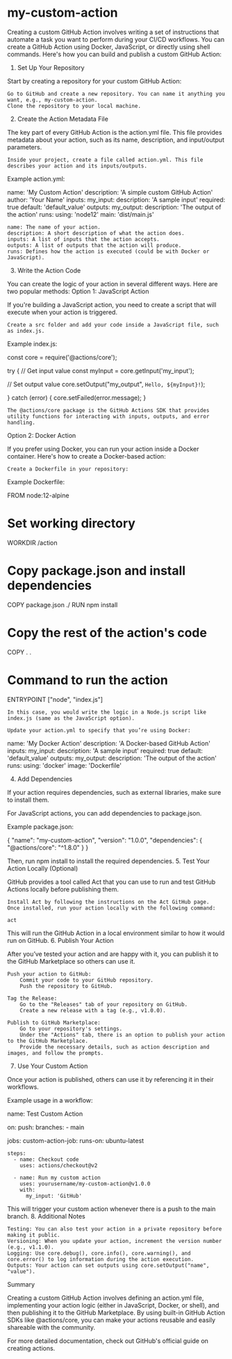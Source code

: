 # my-custom-action

Creating a custom GitHub Action involves writing a set of instructions that automate a task you want to perform during your CI/CD workflows. You can create a GitHub Action using Docker, JavaScript, or directly using shell commands. Here's how you can build and publish a custom GitHub Action:
1. Set Up Your Repository

Start by creating a repository for your custom GitHub Action:

    Go to GitHub and create a new repository. You can name it anything you want, e.g., my-custom-action.
    Clone the repository to your local machine.

2. Create the Action Metadata File

The key part of every GitHub Action is the action.yml file. This file provides metadata about your action, such as its name, description, and input/output parameters.

    Inside your project, create a file called action.yml. This file describes your action and its inputs/outputs.

Example action.yml:

name: 'My Custom Action'
description: 'A simple custom GitHub Action'
author: 'Your Name'
inputs:
  my_input:
    description: 'A sample input'
    required: true
    default: 'default_value'
outputs:
  my_output:
    description: 'The output of the action'
runs:
  using: 'node12'
  main: 'dist/main.js'

    name: The name of your action.
    description: A short description of what the action does.
    inputs: A list of inputs that the action accepts.
    outputs: A list of outputs that the action will produce.
    runs: Defines how the action is executed (could be with Docker or JavaScript).

3. Write the Action Code

You can create the logic of your action in several different ways. Here are two popular methods:
Option 1: JavaScript Action

If you're building a JavaScript action, you need to create a script that will execute when your action is triggered.

    Create a src folder and add your code inside a JavaScript file, such as index.js.

Example index.js:

const core = require('@actions/core');

try {
  // Get input value
  const myInput = core.getInput('my_input');
  
  // Set output value
  core.setOutput("my_output", `Hello, ${myInput}!`);

} catch (error) {
  core.setFailed(error.message);
}

    The @actions/core package is the GitHub Actions SDK that provides utility functions for interacting with inputs, outputs, and error handling.

Option 2: Docker Action

If you prefer using Docker, you can run your action inside a Docker container. Here's how to create a Docker-based action:

    Create a Dockerfile in your repository:

Example Dockerfile:

FROM node:12-alpine

# Set working directory
WORKDIR /action

# Copy package.json and install dependencies
COPY package.json ./
RUN npm install

# Copy the rest of the action's code
COPY . .

# Command to run the action
ENTRYPOINT ["node", "index.js"]

    In this case, you would write the logic in a Node.js script like index.js (same as the JavaScript option).

    Update your action.yml to specify that you’re using Docker:

name: 'My Docker Action'
description: 'A Docker-based GitHub Action'
inputs:
  my_input:
    description: 'A sample input'
    required: true
    default: 'default_value'
outputs:
  my_output:
    description: 'The output of the action'
runs:
  using: 'docker'
  image: 'Dockerfile'

4. Add Dependencies

If your action requires dependencies, such as external libraries, make sure to install them.

For JavaScript actions, you can add dependencies to package.json.

Example package.json:

{
  "name": "my-custom-action",
  "version": "1.0.0",
  "dependencies": {
    "@actions/core": "^1.8.0"
  }
}

Then, run npm install to install the required dependencies.
5. Test Your Action Locally (Optional)

GitHub provides a tool called Act that you can use to run and test GitHub Actions locally before publishing them.

    Install Act by following the instructions on the Act GitHub page.
    Once installed, run your action locally with the following command:

    act

This will run the GitHub Action in a local environment similar to how it would run on GitHub.
6. Publish Your Action

After you’ve tested your action and are happy with it, you can publish it to the GitHub Marketplace so others can use it.

    Push your action to GitHub:
        Commit your code to your GitHub repository.
        Push the repository to GitHub.

    Tag the Release:
        Go to the "Releases" tab of your repository on GitHub.
        Create a new release with a tag (e.g., v1.0.0).

    Publish to GitHub Marketplace:
        Go to your repository's settings.
        Under the "Actions" tab, there is an option to publish your action to the GitHub Marketplace.
        Provide the necessary details, such as action description and images, and follow the prompts.

7. Use Your Custom Action

Once your action is published, others can use it by referencing it in their workflows.

Example usage in a workflow:

name: Test Custom Action

on:
  push:
    branches:
      - main

jobs:
  custom-action-job:
    runs-on: ubuntu-latest

    steps:
      - name: Checkout code
        uses: actions/checkout@v2

      - name: Run my custom action
        uses: yourusername/my-custom-action@v1.0.0
        with:
          my_input: 'GitHub'

This will trigger your custom action whenever there is a push to the main branch.
8. Additional Notes

    Testing: You can also test your action in a private repository before making it public.
    Versioning: When you update your action, increment the version number (e.g., v1.1.0).
    Logging: Use core.debug(), core.info(), core.warning(), and core.error() to log information during the action execution.
    Outputs: Your action can set outputs using core.setOutput("name", "value").

Summary

Creating a custom GitHub Action involves defining an action.yml file, implementing your action logic (either in JavaScript, Docker, or shell), and then publishing it to the GitHub Marketplace. By using built-in GitHub Action SDKs like @actions/core, you can make your actions reusable and easily shareable with the community.

For more detailed documentation, check out GitHub's official guide on creating actions.
